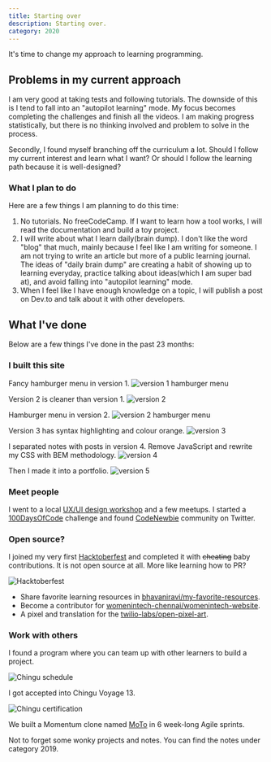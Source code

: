 ```yaml
---
title: Starting over
description: Starting over.
category: 2020
---
```


It's time to change my approach to learning programming.

## Problems in my current approach

I am very good at taking tests and following tutorials. The downside of this is I tend to fall into an "autopilot learning" mode. My focus becomes completing the challenges and finish all the videos. I am making progress statistically, but there is no thinking involved and problem to solve in the process. 

Secondly, I found myself branching off the curriculum a lot. Should I follow my current interest and learn what I want? Or should I follow the learning path because it is well-designed?

### What I plan to do

Here are a few things I am planning to do this time:

1. No tutorials. No freeCodeCamp. If I want to learn how a tool works, I will read the documentation and build a toy project.
2. I will write about what I learn daily(brain dump). I don't like the word "blog" that much, mainly because I feel like I am writing for someone. I am not trying to write an article but more of a public learning journal. The ideas of "daily brain dump" are creating a habit of showing up to learning everyday, practice talking about ideas(which I am super bad at), and avoid falling into "autopilot learning" mode.
3. When I feel like I have enough knowledge on a topic, I will publish a post on Dev.to and talk about it with other developers.

## What I've done

Below are a few things I've done in the past 23 months:

### I built this site

Fancy hamburger menu in version 1.
![version 1 hamburger menu]({{site.baseurl}}/assets/images/2019/jekyll/v1blogHamburger.gif)

Version 2 is cleaner than version 1.
![version 2]({{site.baseurl}}/assets/images/2019/jekyll/v2blog.gif)

Hamburger menu in version 2.
![version 2 hamburger menu]({{site.baseurl}}/assets/images/2019/jekyll/v2blogHamburger.gif)

Version 3 has syntax highlighting and colour orange.
![version 3]({{site.baseurl}}/assets/images/2019/jekyll/v3blog.gif)

I separated notes with posts in version 4. Remove JavaScript and rewrite my CSS with BEM methodology.
![version 4]({{site.baseurl}}/assets/images/2019/jekyll/v4blog.gif)

Then I made it into a portfolio.
![version 5]({{site.baseurl}}/assets/images/2020/v5.gif)

### Meet people

I went to a local [UX/UI design workshop](https://github.com/ladieslearningcode/llc-ux) and a few meetups. I started a [100DaysOfCode](https://www.100daysofcode.com/) challenge and found [CodeNewbie](https://www.codenewbie.org/chat) community on Twitter.

### Open source?

I joined my very first [Hacktoberfest](https://hacktoberfest.digitalocean.com/) and completed it with ~~cheating~~ baby contributions. It is not open source at all. More like learning how to PR?

![Hacktoberfest]({{site.baseurl}}/assets/images/2019/opensource/hacktoberfest2019.PNG)

- Share favorite learning resources in [bhavaniravi/my-favorite-resources](https://github.com/bhavaniravi/my-favorite-resources).
- Become a contributor for [womenintech-chennai/womenintech-website](https://github.com/womenintech-chennai/womenintech-website).
- A pixel and translation for the [twilio-labs/open-pixel-art](https://github.com/twilio-labs/open-pixel-art).

### Work with others

I found a program where you can team up with other learners to build a project.

![Chingu schedule]({{site.baseurl}}/assets/images/2019/chingu/chinguSchedule.PNG)

I got accepted into Chingu Voyage 13.

![Chingu certification]({{site.baseurl}}/assets/images/2019/chingu/chinguCert.PNG)

We built a Momentum clone named [MoTo](https://medium.com/@mingyong/introducing-moto-from-chingu-voyage-13-c1c1f9e98f80) in 6 week-long Agile sprints.

Not to forget some wonky projects and notes. You can find the notes under category 2019.
